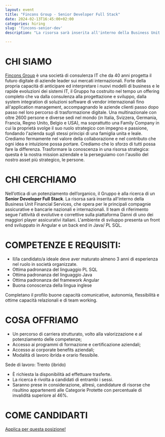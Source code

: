 ```yaml
---
layout: event
title: "Fincons Group - Senior Developer Full Stack"
date: 2024-02-13T16:45:00+02:00
categories: hiring
slug: 'fincons-senior-dev'
description: "La risorsa sarà inserita all'interno della Business Unit Financial Services, che opera per le principali compagnie assicurative e bancarie nazionali e internazionali. Il team di riferimento segue l'attività di evolutive e correttive sulla piattaforma Danni di uno dei maggiori player assicurativi italiani. L'ambiente di sviluppo presenta un front end sviluppato in Angular e un back end in Java/ PL SQL."

---
```


# CHI SIAMO
[Fincons Group](https://www.finconsgroup.com) è una società di consulenza IT che da 40 anni progetta il futuro digitale di aziende leader sui mercati internazionali. Forte della propria capacità di anticipare ed interpretare i nuovi modelli di business e le rapide evoluzioni dei sistemi IT, il Gruppo ha costruito nel tempo un offering completo che va dalla consulenza alla progettazione e sviluppo, dalla system integration di soluzioni software di vendor internazionali fino all'application management, accompagnando le aziende clienti passo dopo passo nel loro percorso di trasformazione digitale. Una multinazionale con oltre 2600 persone e diverse sedi nel mondo (in Italia, Svizzera, Germania, Francia, Regno Unito, Belgio e USA), ma soprattutto una Family Company in cui la proprietà svolge il suo ruolo strategico con impegno e passione, fondando l'azienda sugli stessi principi di una famiglia unita e leale.
Crediamo fermamente nel valore della collaborazione e nel contributo che ogni idea e intuizione possa portare. Crediamo che lo sforzo di tutti possa fare la differenza. Trasformare la conoscenza in una risorsa strategica: questa è la nostra mission aziendale e la perseguiamo con l'ausilio del nostro asset più strategico, le persone.


# CHI CERCHIAMO
Nell’ottica di un potenziamento dell’organico, il Gruppo è alla ricerca di un <b>Senior Developer Full Stack</b>.
La risorsa sarà inserita all'interno della Business Unit Financial Services, che opera per le principali compagnie assicurative e bancarie nazionali e internazionali. Il team di riferimento segue l'attività di evolutive e correttive sulla piattaforma Danni di uno dei maggiori player assicurativi italiani. L'ambiente di sviluppo presenta un front end sviluppato in Angular e un back end in Java/ PL SQL.

# COMPETENZE E REQUISITI:
- Il/la candidato/a ideale deve aver maturato almeno 3 anni di esperienza nel ruolo in società organizzate.
- Ottima padronanza del linguaggio PL SQL 
- Ottima padronanza del linguaggio Java
- Ottima padronanza del framework Angular
- Buona conoscenza della lingua inglese

Completano il profilo buone capacità comunicative, autonomia, flessibilità e ottime capacità relazionali e di team working.


# COSA OFFRIAMO
- Un percorso di carriera strutturato, volto alla valorizzazione e al potenziamento delle competenze;
- Accesso ai programmi di formazione e certificazione aziendali;
- Accesso ai corporate benefits aziendali;
- Modalità di lavoro ibrida e orario flessibile.

Sede di lavoro: Trento (ibrido)

- È richiesta la disponibilità ad effettuare trasferte.
- La ricerca è rivolta a candidati di entrambi i sessi.
- Saranno prese in considerazione, altresì, candidature di risorse che risultino appartenenti alle Categorie Protette con percentuale di invalidità superiore al 46%.


# COME CANDIDARTI
<a class="btn btn-primary text-white btn-lg mt-3" target="_blank" href="https://fincons.applytojob.com/apply/1b8zP3xzOm/Senior-Developer-Full-Stack">Applica per questa posizione!</a>